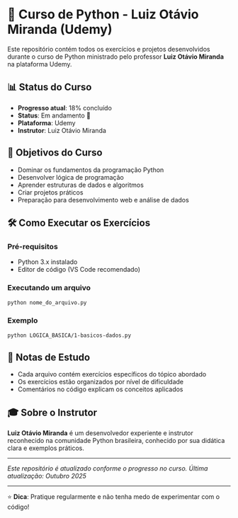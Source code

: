 # 🐍 Curso de Python - Luiz Otávio Miranda (Udemy)

Este repositório contém todos os exercícios e projetos desenvolvidos durante o curso de Python ministrado pelo professor **Luiz Otávio Miranda** na plataforma Udemy.

## 📊 Status do Curso
- **Progresso atual**: 18% concluído
- **Status**: Em andamento 🚧
- **Plataforma**: Udemy
- **Instrutor**: Luiz Otávio Miranda

## 🎯 Objetivos do Curso
- Dominar os fundamentos da programação Python
- Desenvolver lógica de programação
- Aprender estruturas de dados e algoritmos
- Criar projetos práticos
- Preparação para desenvolvimento web e análise de dados

## 🛠️ Como Executar os Exercícios

### Pré-requisitos
- Python 3.x instalado
- Editor de código (VS Code recomendado)

### Executando um arquivo
```bash
python nome_do_arquivo.py
```

### Exemplo
```bash
python LOGICA_BASICA/1-basicos-dados.py
```

## 📝 Notas de Estudo
- Cada arquivo contém exercícios específicos do tópico abordado
- Os exercícios estão organizados por nível de dificuldade
- Comentários no código explicam os conceitos aplicados

## 🎓 Sobre o Instrutor
**Luiz Otávio Miranda** é um desenvolvedor experiente e instrutor reconhecido na comunidade Python brasileira, conhecido por sua didática clara e exemplos práticos.

---

*Este repositório é atualizado conforme o progresso no curso. Última atualização: Outubro 2025*

---
⭐ **Dica**: Pratique regularmente e não tenha medo de experimentar com o código!
